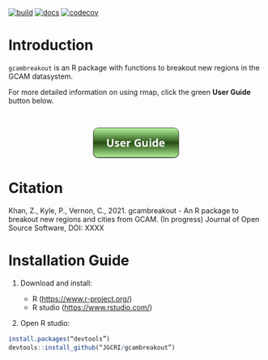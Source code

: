 <!-- badges: start -->
[![build](https://github.com/JGCRI/rmap/workflows/build/badge.svg)](https://github.com/JGCRI/rmap/workflows/build/badge.svg)
[![docs](https://github.com/JGCRI/rmap/actions/workflows/docs.yaml/badge.svg?branch=main)](https://github.com/JGCRI/rmap/actions/workflows/docs.yaml)
[![codecov](https://codecov.io/gh/JGCRI/gcambreakout/branch/main/graph/badge.svg?token=G36I8JU3HR)](https://codecov.io/gh/JGCRI/gcambreakout)
<!-- badges: end -->


<!-- ------------------------>
<!-- ------------------------>
# <a name="Introduction"></a>Introduction
<!-- ------------------------>
<!-- ------------------------>

`gcambreakout` is an R package with functions to breakout new regions in the GCAM datasystem.


For more detailed information on using rmap, click the green **User Guide** button below. 


<br>

<p align="center">
<a href="https://jgcri.github.io/gcambreakout/articles/userguide.html" target="_blank"><img src="https://github.com/JGCRI/jgcricolors/blob/main/vignettes/button_user_guide.PNG?raw=true" alt="https://jgcri.github.io/gcambreakout/articles/userguide.html" height="60"/></a>
</p>

<!-- ------------------------>
<!-- ------------------------>
# <a name="Citation"></a>Citation
<!-- ------------------------>
<!-- ------------------------>

Khan, Z., Kyle, P., Vernon, C., 2021. gcambreakout - An R package to breakout new regions and cities from GCAM. (In progress) Journal of Open Source Software, DOI: XXXX


<!-- ------------------------>
<!-- ------------------------>
# <a name="InstallGuide"></a>Installation Guide
<!-- ------------------------>
<!-- ------------------------>

1. Download and install:
    - R (https://www.r-project.org/)
    - R studio (https://www.rstudio.com/)  
    
    
2. Open R studio:

```r
install.packages(“devtools”)
devtools::install_github(“JGCRI/gcambreakout”)
```


